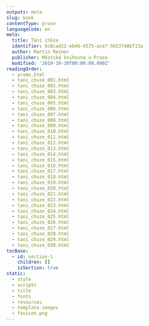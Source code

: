 ```yaml
---
outputs: meta
slug: book
contentType: prose
languageCode: en
meta:
  title: Tání chůze
  identifier: 6c8cad22-eb46-4575-ace7-5653748bf13a
  author: Martin Reiner
  publisher: Městská knihovna v Praze
  modified: '2019-10-30T00:00:00.000Z'
readingOrder:
  - promo.html
  - tani_chuze_001.html
  - tani_chuze_002.html
  - tani_chuze_003.html
  - tani_chuze_004.html
  - tani_chuze_005.html
  - tani_chuze_006.html
  - tani_chuze_007.html
  - tani_chuze_008.html
  - tani_chuze_009.html
  - tani_chuze_010.html
  - tani_chuze_011.html
  - tani_chuze_012.html
  - tani_chuze_013.html
  - tani_chuze_014.html
  - tani_chuze_015.html
  - tani_chuze_016.html
  - tani_chuze_017.html
  - tani_chuze_018.html
  - tani_chuze_019.html
  - tani_chuze_020.html
  - tani_chuze_021.html
  - tani_chuze_022.html
  - tani_chuze_023.html
  - tani_chuze_024.html
  - tani_chuze_025.html
  - tani_chuze_026.html
  - tani_chuze_027.html
  - tani_chuze_028.html
  - tani_chuze_029.html
  - tani_chuze_030.html
tocBase:
  - id: section-1
    children: []
    isSection: true
static:
  - style
  - scripts
  - title
  - fonts
  - resources
  - template-images
  - favicon.png
---
```

